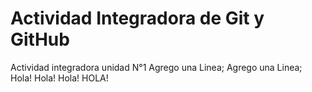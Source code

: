 # Actividad Integradora de Git y GitHub
Actividad integradora unidad N°1
Agrego una Linea; 
Agrego una Linea;
Hola!
Hola! 
Hola!
HOLA!
